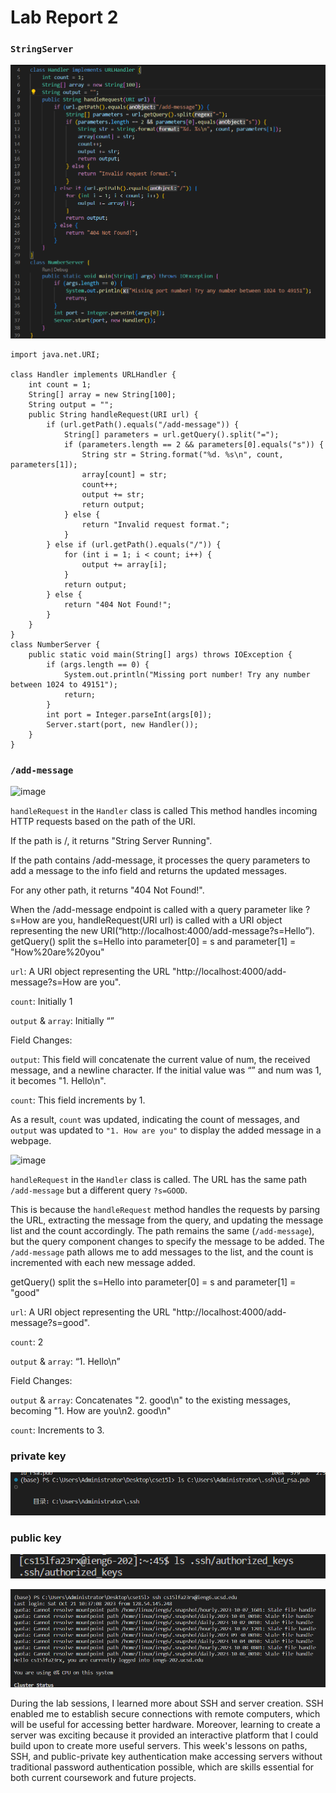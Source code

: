 # Lab Report 2

### `StringServer`
![Image](lab-report-2-images/code.png)

```import java.io.IOException;
import java.net.URI;

class Handler implements URLHandler {
    int count = 1;
    String[] array = new String[100];
    String output = "";
    public String handleRequest(URI url) {
        if (url.getPath().equals("/add-message")) {
            String[] parameters = url.getQuery().split("=");
            if (parameters.length == 2 && parameters[0].equals("s")) {
                String str = String.format("%d. %s\n", count, parameters[1]);
                array[count] = str;
                count++;
                output += str;
                return output;
            } else {
                return "Invalid request format.";
            }
        } else if (url.getPath().equals("/")) {
            for (int i = 1; i < count; i++) {
                output += array[i];
            }
            return output;
        } else {
            return "404 Not Found!";
        }
    }
}
class NumberServer {
    public static void main(String[] args) throws IOException {
        if (args.length == 0) {
            System.out.println("Missing port number! Try any number between 1024 to 49151");
            return;
        }
        int port = Integer.parseInt(args[0]);
        Server.start(port, new Handler());
    }
}
```

### `/add-message`
![image](https://github.com/Angelinaaaaaaaaaaaa/cse15l-lab-reports/assets/115201846/b3e56e12-de92-4fc9-a557-753989c35cb2)


`handleRequest` in the `Handler` class is called
This method handles incoming HTTP requests based on the path of the URI.

If the path is /, it returns "String Server Running".

If the path contains /add-message, it processes the query parameters to add a message to the info field and returns the updated messages.

For any other path, it returns "404 Not Found!".


When the /add-message endpoint is called with a query parameter like ?s=How are you,
handleRequest(URI url) is called with a URI object representing the new URI(“http://localhost:4000/add-message?s=Hello”).
getQuery() split the s=Hello into parameter[0] = s and parameter[1] = "How%20are%20you"

`url`: A URI object representing the URL "http://localhost:4000/add-message?s=How are you".

`count`: Initially 1

`output` & `array`: Initially “”

Field Changes:

`output`: This field will concatenate the current value of num, the received message, and a newline character. If the initial value was “” and num was 1, it becomes "1. Hello\n".

`count`: This field increments by 1.

As a result, `count` was updated, indicating the count of messages, and `output` was updated to `"1. How are you"` to display the added message in a webpage.


![image](https://github.com/Angelinaaaaaaaaaaaa/cse15l-lab-reports/assets/115201846/394be7cb-6437-4f8f-8781-aad34566734a)


`handleRequest` in the `Handler` class is called.
The URL has the same path `/add-message` but a different query `?s=GOOD`. 

This is because the `handleRequest` method handles the requests by parsing the URL, extracting the message from the query, and updating the message list and the count accordingly. The path remains the same (`/add-message`), but the query component changes to specify the message to be added. The `/add-message` path allows me to add messages to the list, and the count is incremented with each new message added.

getQuery() split the s=Hello into parameter[0] = s and parameter[1] = "good"

`url`: A URI object representing the URL "http://localhost:4000/add-message?s=good".

`count`: 2

`output` & `array`: “1. Hello\n”

Field Changes:

`output` & `array`: Concatenates "2. good\n" to the existing messages, becoming "1. How are you\n2. good\n"

`count`: Increments to 3.


### private key
![Image](lab-report-2-images/2023-10-21%20105548.png)

### public key
![Image](lab-report-2-images/2023-10-21%20105547.png)

![Image](lab-report-2-images/2023-10-21%20105436.png)



During the lab sessions, I learned more about SSH and server creation. SSH enabled me to establish secure connections with remote computers, which will be useful for accessing better hardware. Moreover, learning to create a server was exciting because it provided an interactive platform that I could build upon to create more useful servers. This week's lessons on paths, SSH, and public-private key authentication make accessing servers without traditional password authentication possible, which are skills essential for both current coursework and future projects.
